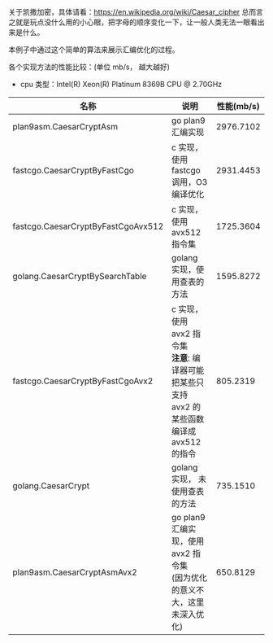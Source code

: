 关于凯撒加密，具体请看：https://en.wikipedia.org/wiki/Caesar_cipher
总而言之就是玩点没什么用的小心眼，把字母的顺序变化一下，让一般人类无法一眼看出来是什么。

本例子中通过这个简单的算法来展示汇编优化的过程。

各个实现方法的性能比较：(单位 mb/s， 越大越好)

* cpu 类型：Intel(R) Xeon(R) Platinum 8369B CPU @ 2.70GHz

| 名称 | 说明 | 性能(mb/s) |
| ---- | ---- | ---- |
| plan9asm.CaesarCryptAsm | go plan9 汇编实现 | 2976.7102 |
| fastcgo.CaesarCryptByFastCgo | c 实现，使用 fastcgo 调用，O3 编译优化 | 2931.4453 |
| fastcgo.CaesarCryptByFastCgoAvx512 | c 实现，使用 avx512 指令集 | 1725.3604 |
| golang.CaesarCryptBySearchTable | golang 实现，使用查表的方法 | 1595.8272 |
| fastcgo.CaesarCryptByFastCgoAvx2 | c 实现，使用 avx2 指令集<br/> **注意**: 编译器可能把某些只支持 avx2 的某些函数编译成 avx512 的指令 | 805.2319 |
| golang.CaesarCrypt | golang 实现， 未使用查表的方法 | 735.1510 |
| plan9asm.CaesarCryptAsmAvx2 | go plan9 汇编实现，使用  avx2 指令集<br/>(因为优化的意义不大，这里未深入优化) | 650.8129 |

